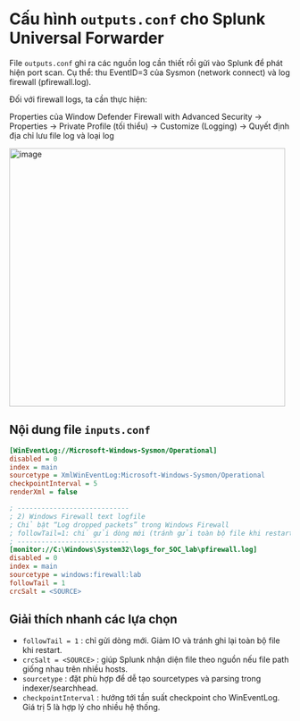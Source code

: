 # Cấu hình `outputs.conf` cho Splunk Universal Forwarder

File `outputs.conf` ghi ra các nguồn log cần thiết rồi gửi vào Splunk để phát hiện port scan.
Cụ thể: thu EventID=3 của Sysmon (network connect) và log firewall (pfirewall.log).

Đối với firewall logs, ta cần thực hiện:

Properties của Window Defender Firewall with Advanced Security -> Properties -> Private Profile (tối thiểu) -> Customize (Logging) -> Quyết định địa chỉ lưu file log và loại log

  <img width="494" height="462" alt="image" src="https://github.com/user-attachments/assets/61c04370-c3d8-4aa7-a1c9-f737035ca8ef" />


## Nội dung file `inputs.conf`

```ini
[WinEventLog://Microsoft-Windows-Sysmon/Operational]
disabled = 0
index = main
sourcetype = XmlWinEventLog:Microsoft-Windows-Sysmon/Operational
checkpointInterval = 5
renderXml = false

; ----------------------------
; 2) Windows Firewall text logfile
; Chỉ bật “Log dropped packets” trong Windows Firewall
; followTail=1: chỉ gửi dòng mới (tránh gửi toàn bộ file khi restart)
; ----------------------------
[monitor://C:\Windows\System32\logs_for_SOC_lab\pfirewall.log]
disabled = 0
index = main
sourcetype = windows:firewall:lab
followTail = 1
crcSalt = <SOURCE>
```

## Giải thích nhanh các lựa chọn

* `followTail = 1` : chỉ gửi dòng mới. Giảm IO và tránh ghi lại toàn bộ file khi restart.
* `crcSalt = <SOURCE>` : giúp Splunk nhận diện file theo nguồn nếu file path giống nhau trên nhiều hosts.
* `sourcetype` : đặt phù hợp để dễ tạo sourcetypes và parsing trong indexer/searchhead.
* `checkpointInterval` : hướng tới tần suất checkpoint cho WinEventLog. Giá trị 5 là hợp lý cho nhiều hệ thống.

